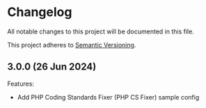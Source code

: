# Changelog

All notable changes to this project will be documented in this file.

This project adheres to [Semantic Versioning](https://semver.org/spec/v2.0.0.html).

## 3.0.0 (26 Jun 2024)

Features:

* Add PHP Coding Standards Fixer (PHP CS Fixer) sample config
